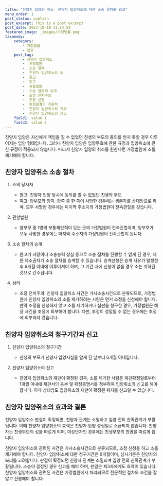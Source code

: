 ```yaml
---
title: "친양자 입양의 취소  친양자 입양취소에 대한 소송 절차와 효과"
menu_order: 1
post_status: publish
post_excerpt: This is a post excerpt
post_date: 2023-10-10 11:14:59
featured_image: _images/가정법률.png
taxonomy:
    category:
        - 가정법률
        - 입양
    post_tag:
        - 친양자 입양취소
        -  가정법원
        -  소송 절차
        -  친양자 입양취소의 소
        -  원고
        -  피고
        -  관할법원
        -  소송 절차의 승계
        -  조정 전치주의
        -  조정 신청
        -  확정판결의 기판력
        -  친양자 입양취소의 효과
        -  친양자 입양취소의 신고
    field1: value 1
    field2: value 2
---
```



친양자 입양은 자신에게 책임을 질 수 없었던 친생의 부모의 동의를 받지 못할 경우 이루어지는 입양 형태입니다. 그러나 친양자 입양은 입양무효에 관한 규정과 입양취소에 관한 규정이 적용되지 않습니다. 따라서 친양자 입양의 취소를 원한다면 가정법원에 소를 제기해야 합니다.

## 친양자 입양취소 소송 절차

1. 소의 당사자
   - 원고: 친양자 입양 당시에 동의를 할 수 없었던 친생의 부모
   - 피고: 양부모와 양자. 양쪽 중 한 쪽이 사망한 경우에는 생존자를 상대방으로 하며, 모두 사망한 경우에는 마지막 주소지의 가정법원이 전속관할을 갖습니다.

2. 관할법원
   - 양부모 중 1명의 보통재판적이 있는 곳의 가정법원이 전속관할이며, 양부모가 모두 사망한 경우에는 마지막 주소지의 가정법원이 전속관할이 됩니다.

3. 소송 절차의 승계
   - 원고가 사망이나 소송능력 상실 등으로 소송 절차를 진행할 수 없게 된 경우, 다른 제소권자가 소송 절차를 승계할 수 있습니다. 승계신청은 승계 사유가 발생한 후 6개월 이내에 이루어져야 하며, 그 기간 내에 신청이 없을 경우 소는 취하된 것으로 간주됩니다.

4. 심리
   - 조정 전치주의: 친양자 입양취소 사건은 가사소송사건으로 분류되므로, 가정법원에 친양자 입양취소의 소를 제기하려는 사람은 먼저 조정을 신청해야 합니다. 만약 조정을 신청하지 않고 소를 제기하거나 심판을 청구한 경우, 가정법원은 해당 사건을 조정에 회부해야 합니다. 다만, 조정이 성립될 수 없는 경우에는 조정에 회부하지 않습니다.

## 친양자 입양취소의 청구기간과 신고

1. 친양자 입양취소의 청구기간
   - 친생의 부모가 친양자 입양사실을 알게 된 날부터 6개월 이내입니다.

2. 친양자 입양취소의 신고
   - 친양자 입양취소의 재판이 확정된 경우, 소를 제기한 사람은 재판확정일로부터 1개월 이내에 재판서의 등본 및 확정증명서를 첨부하여 입양취소의 신고를 해야 합니다. 이때 상대방도 입양취소의 재판이 확정된 취지를 신고할 수 있습니다.

## 친양자 입양취소의 효과와 결론

친양자 입양취소 판결이 확정되면, 친양자 관계는 소멸하고 입양 전의 친족관계가 부활됩니다. 이때 친양자 입양취소의 효력은 친양자 입양 성립일로 소급되지 않습니다. 친양자는 친생부모의 성을 따르게 되며, 미성년자인 경우에는 친생부모의 친권을 따르게 됩니다.

친양자 입양취소와 관련된 사건은 가사소송사건으로 분류되므로, 조정 신청을 하고 소를 제기해야 합니다. 친양자 입양취소에 대한 청구기간은 6개월이며, 심사기준은 친양자의 복리를 고려합니다. 판결이 확정되면 친양자 관계는 소멸되며 입양 전의 친족관계가 부활됩니다. 소송이 결정된 경우 신고를 해야 하며, 판결은 제3자에게도 효력이 있습니다. 친양자 입양취소와 관련된 사건은 가정법원에서 처리되므로 전문적인 절차와 조건을 잘 알고 진행해야 합니다.





















